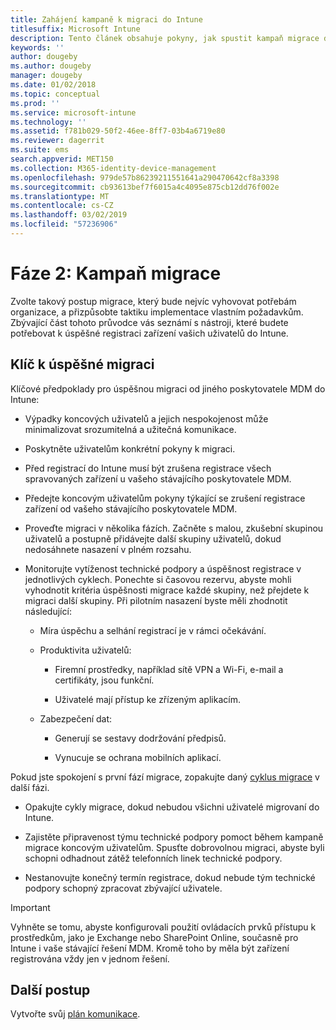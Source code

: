 ```yaml
---
title: Zahájení kampaně k migraci do Intune
titlesuffix: Microsoft Intune
description: Tento článek obsahuje pokyny, jak spustit kampaň migrace do Microsoft Intune.
keywords: ''
author: dougeby
ms.author: dougeby
manager: dougeby
ms.date: 01/02/2018
ms.topic: conceptual
ms.prod: ''
ms.service: microsoft-intune
ms.technology: ''
ms.assetid: f781b029-50f2-46ee-8ff7-03b4a6719e80
ms.reviewer: dagerrit
ms.suite: ems
search.appverid: MET150
ms.collection: M365-identity-device-management
ms.openlocfilehash: 979de57b86239211551641a290470642cf8a3398
ms.sourcegitcommit: cb93613bef7f6015a4c4095e875cb12dd76f002e
ms.translationtype: MT
ms.contentlocale: cs-CZ
ms.lasthandoff: 03/02/2019
ms.locfileid: "57236906"
---
```

# <a name="phase-2-migration-campaign"></a>Fáze 2: Kampaň migrace

Zvolte takový postup migrace, který bude nejvíc vyhovovat potřebám organizace, a přizpůsobte taktiku implementace vlastním požadavkům. Zbývající část tohoto průvodce vás seznámí s nástroji, které budete potřebovat k úspěšné registraci zařízení vašich uživatelů do Intune.

## <a name="keys-to-a-successful-migration"></a>Klíč k úspěšné migraci

Klíčové předpoklady pro úspěšnou migraci od jiného poskytovatele MDM do Intune:

-   Výpadky koncových uživatelů a jejich nespokojenost může minimalizovat srozumitelná a užitečná komunikace.

-   Poskytněte uživatelům konkrétní pokyny k migraci.

-   Před registrací do Intune musí být zrušena registrace všech spravovaných zařízení u vašeho stávajícího poskytovatele MDM.

-   Předejte koncovým uživatelům pokyny týkající se zrušení registrace zařízení od vašeho stávajícího poskytovatele MDM.

-   Proveďte migraci v několika fázích. Začněte s malou, zkušební skupinou uživatelů a postupně přidávejte další skupiny uživatelů, dokud nedosáhnete nasazení v plném rozsahu.

-   Monitorujte vytíženost technické podpory a úspěšnost registrace v jednotlivých cyklech. Ponechte si časovou rezervu, abyste mohli vyhodnotit kritéria úspěšnosti migrace každé skupiny, než přejdete k migraci další skupiny. Při pilotním nasazení byste měli zhodnotit následující:

    -   Míra úspěchu a selhání registrací je v rámci očekávání.

    -   Produktivita uživatelů:

        -   Firemní prostředky, například sítě VPN a Wi-Fi, e-mail a certifikáty, jsou funkční.

        -   Uživatelé mají přístup ke zřízeným aplikacím.

    -   Zabezpečení dat:

        -   Generují se sestavy dodržování předpisů.

        -   Vynucuje se ochrana mobilních aplikací.

Pokud jste spokojení s první fází migrace, zopakujte daný [cyklus migrace](migration-guide-cycle.md) v další fázi.

-   Opakujte cykly migrace, dokud nebudou všichni uživatelé migrovaní do Intune.

-   Zajistěte připravenost týmu technické podpory pomoct během kampaně migrace koncovým uživatelům. Spusťte dobrovolnou migraci, abyste byli schopni odhadnout zátěž telefonních linek technické podpory.

-   Nestanovujte konečný termín registrace, dokud nebude tým technické podpory schopný zpracovat zbývající uživatele.

> [!IMPORTANT]
> Vyhněte se tomu, abyste konfigurovali použití ovládacích prvků přístupu k prostředkům, jako je Exchange nebo SharePoint Online, současně pro Intune i vaše stávající řešení MDM. Kromě toho by měla být zařízení registrována vždy jen v jednom řešení.

## <a name="next-steps"></a>Další postup

Vytvořte svůj [plán komunikace](migration-guide-communication-plan.md).
